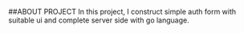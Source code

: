 ##ABOUT PROJECT
In this project, I construct simple auth form with suitable ui and complete server side with go language.
